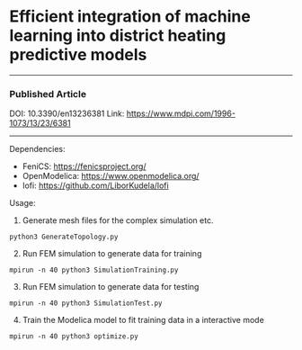 # Efficient integration of machine learning into district heating predictive models
---
### Published Article
DOI:  10.3390/en13236381
Link: https://www.mdpi.com/1996-1073/13/23/6381

---
Dependencies:
- FeniCS: https://fenicsproject.org/
- OpenModelica: https://www.openmodelica.org/
- lofi: https://github.com/LiborKudela/lofi

Usage:

1) Generate mesh files for the complex simulation etc.
```console
python3 GenerateTopology.py
```

2) Run FEM simulation to generate data for training
```console
mpirun -n 40 python3 SimulationTraining.py
```

3) Run FEM simulation to generate data for testing
```console
mpirun -n 40 python3 SimulationTest.py
```
4) Train the Modelica model to fit training data in a interactive mode
```console
mpirun -n 40 python3 optimize.py
```
